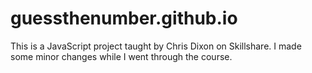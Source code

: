 # guessthenumber.github.io
This is a JavaScript project taught by Chris Dixon on Skillshare.
I made some minor changes while I went through the course.
